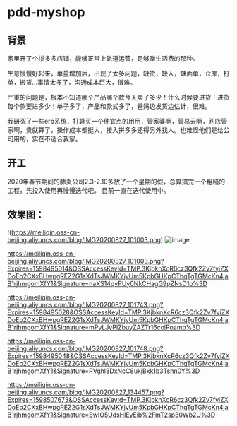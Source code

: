 # pdd-myshop


## 背景

家里开了个拼多多店铺，能够正常上轨道运营，足够赚生活费的那种。

生意慢慢好起来，单量增加后，出现了太多问题，缺货，缺人，缺面单，仓库，打单，搬货...事情太多了，沟通成本巨大，很难。

严重的问题是，根本不知道哪个产品哪个款今天卖了多少！什么时候要进货！进货每个款要进多少！单子多了，产品和款式多了，爸妈边发货边估计，很难。

我研究了一些erp系统，打算买一个便宜点的用用，管家婆啊，管易云啊，网店管家啊，贵就算了，操作成本都挺大，接入拼多多还得另外找人。也难怪他们是给公司用的，实在不适合我家。

## 开工
2020年春节期间的肺炎公司2.3-2.10多放了一个星期的假，总算搞完一个粗糙的工程，先投入使用再慢慢迭代吧。
目前一直在迭代使用中。

## 效果图：
!(https://meiliqin.oss-cn-beijing.aliyuncs.com/blog/IMG20200827_101003.png)
![image](https://meiliqin.oss-cn-beijing.aliyuncs.com/blog/IMG20200827_101003.png)

https://meiliqin.oss-cn-beijing.aliyuncs.com/blog/IMG20200827_101003.png?Expires=1598495014&OSSAccessKeyId=TMP.3KjbknXcR6cz3Qfk2Zv7fyiZXDoEb2CXxBHwpgREZ2G1sXdTsJWMKYjvUm5KpbGHKpCThqTgTGMcKn4jaB1rjhmgomXfY1&Signature=naXS14qvPUy0NkCHagG9pZNsD1o%3D

https://meiliqin.oss-cn-beijing.aliyuncs.com/blog/IMG20200827_101743.png?Expires=1598495028&OSSAccessKeyId=TMP.3KjbknXcR6cz3Qfk2Zv7fyiZXDoEb2CXxBHwpgREZ2G1sXdTsJWMKYjvUm5KpbGHKpCThqTgTGMcKn4jaB1rjhmgomXfY1&Signature=mPyLJyPIZbuyZAZTr16colPoamo%3D

https://meiliqin.oss-cn-beijing.aliyuncs.com/blog/IMG20200827_101748.png?Expires=1598495048&OSSAccessKeyId=TMP.3KjbknXcR6cz3Qfk2Zv7fyiZXDoEb2CXxBHwpgREZ2G1sXdTsJWMKYjvUm5KpbGHKpCThqTgTGMcKn4jaB1rjhmgomXfY1&Signature=PVghl8DxNcC8ukjBxk1b3Tshn0Y%3D

https://meiliqin.oss-cn-beijing.aliyuncs.com/blog/IMG20200827_134457.png?Expires=1598507673&OSSAccessKeyId=TMP.3KjbknXcR6cz3Qfk2Zv7fyiZXDoEb2CXxBHwpgREZ2G1sXdTsJWMKYjvUm5KpbGHKpCThqTgTGMcKn4jaB1rjhmgomXfY1&Signature=SwIO5UdsHlEyEib%2FmT2sp30Wb2U%3D






